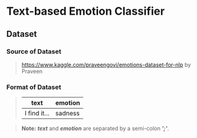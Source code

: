 # Text-based Emotion Classifier

## Dataset 
### Source of Dataset
> https://www.kaggle.com/praveengovi/emotions-dataset-for-nlp by Praveen

### Format of Dataset
> | text         | emotion |
> |--------------|---------|
> | I find it... | sadness |

> **Note:** ***text*** and ***emotion*** are separated by a semi-colon ***';'***.
